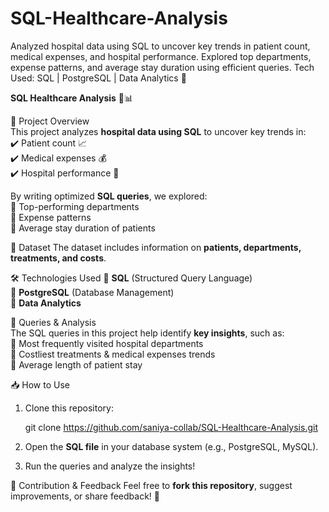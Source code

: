 # SQL-Healthcare-Analysis
Analyzed hospital data using SQL to uncover key trends in patient count, medical expenses, and hospital performance. Explored top departments, expense patterns, and average stay duration using efficient queries.  Tech Used: SQL | PostgreSQL | Data Analytics 🚀
  

**SQL Healthcare Analysis** 🏥📊  

📌 Project Overview  
This project analyzes **hospital data using SQL** to uncover key trends in:  
✔️ Patient count 📈  
✔️ Medical expenses 💰  
✔️ Hospital performance 🏥  

By writing optimized **SQL queries**, we explored:  
🔹 Top-performing departments  
🔹 Expense patterns  
🔹 Average stay duration of patients  

📂 Dataset 
The dataset includes information on **patients, departments, treatments, and costs**.  

🛠️ Technologies Used 
🔹 **SQL** (Structured Query Language)  
🔹 **PostgreSQL** (Database Management)  
🔹 **Data Analytics**  

📑 Queries & Analysis  
The SQL queries in this project help identify **key insights**, such as:  
🔹 Most frequently visited hospital departments  
🔹 Costliest treatments & medical expenses trends  
🔹 Average length of patient stay  

📥 How to Use 
1. Clone this repository:  
   
   git clone https://github.com/saniya-collab/SQL-Healthcare-Analysis.git
   
2. Open the **SQL file** in your database system (e.g., PostgreSQL, MySQL).  
3. Run the queries and analyze the insights!  

📩 Contribution & Feedback 
Feel free to **fork this repository**, suggest improvements, or share feedback! 🚀  

